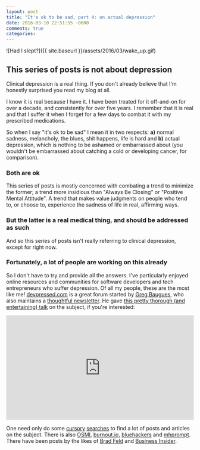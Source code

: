 ```yaml
---
layout: post
title: "It's ok to be sad, part 4: on actual depression"
date: 2016-03-10 22:51:55 -0600
comments: true
categories: 
---
```


![Had I slept?]({{ site.baseurl }}/assets/2016/03/wake_up.gif)

## This series of posts is not about depression

Clinical depression is a real thing. If you don't already believe that I'm honestly surprised you read my blog at all.

I know it is real because I have it. I have been treated for it off-and-on for over a decade, and consistently for over five years. I remember that it is real and that I suffer it when I forget for a few days to combat it with my prescribed medications.

So when I say "it's ok to be sad" I mean it in two respects: **a)** normal sadness, melancholy, the blues, shit happens, life is hard and **b)** actual depression, which is nothing to be ashamed or embarrassed about (you wouldn't be embarrassed about catching a cold or developing cancer, for comparison).

### Both are ok

This series of posts is mostly concerned with combating a trend to minimize the former; a trend more insidious than "Always Be Closing" or "Positive Mental Attitude". A trend that makes value judgments on people who tend to, or choose to, experience the sadness of life in real, affirming ways.

### But the latter is a real medical thing, and should be addressed as such

And so this series of posts isn't really referring to clinical depression, except for right now.

### Fortunately, a lot of people are working on this already

So I don't have to try and provide all the answers. I've particularly enjoyed online resources and communities for software developers and tech entrepreneurs who suffer depression. Of all my people, these are the most like me! [devpressed.com](http://devpressed.com/) is a great forum started by [Greg Baugues](http://devsanddepression.com/), who also maintains a [thoughtful newsletter](http://tinyletter.com/devsanddepression). He gave [this pretty thorough (and entertaining) talk](https://vimeo.com/78419167) on the subject, if you're interested:

<iframe src="https://player.vimeo.com/video/78419167" width="100%" height="281" frameborder="0" webkitallowfullscreen mozallowfullscreen allowfullscreen></iframe>

One need only do some [cursory](https://www.google.com/search?q=startup%20founder%20suicide) [searches](https://www.google.com/search?q=startup+depression) to find a lot of posts and articles on the subject. There is also [OSMI](https://osmihelp.org/), [burnout.io](http://burnout.io/en/latest/), [bluehackers](http://bluehackers.org/) and [mhprompt](http://mhprompt.org/). There have been posts by the likes of [Brad Feld](http://feld.com/?s=depression) and [Business Insider](http://www.businessinsider.com/austen-heinzs-suicide-and-depression-in-startups-2015-7). 